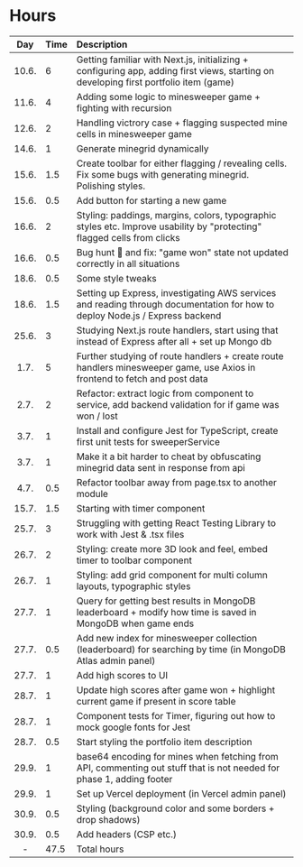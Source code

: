 # Hours

|  Day  | Time | Description                                                                                                                           |
| :---: | :--- | :------------------------------------------------------------------------------------------------------------------------------------ |
| 10.6. | 6    | Getting familiar with Next.js, initializing + configuring app, adding first views, starting on developing first portfolio item (game) |
| 11.6. | 4    | Adding some logic to minesweeper game + fighting with recursion                                                                       |
| 12.6. | 2    | Handling victrory case + flagging suspected mine cells in minesweeper game                                                            |
| 14.6. | 1    | Generate minegrid dynamically                                                                                                         |
| 15.6. | 1.5  | Create toolbar for either flagging / revealing cells. Fix some bugs with generating minegrid. Polishing styles.                       |
| 15.6. | 0.5  | Add button for starting a new game                                                                                                    |
| 16.6. | 2    | Styling: paddings, margins, colors, typographic styles etc. Improve usability by "protecting" flagged cells from clicks               |
| 16.6. | 0.5  | Bug hunt 🐛 and fix: "game won" state not updated correctly in all situations                                                         |
| 18.6. | 0.5  | Some style tweaks                                                                                                                     |
| 18.6. | 1.5  | Setting up Express, investigating AWS services and reading through documentation for how to deploy Node.js / Express backend          |
| 25.6. | 3    | Studying Next.js route handlers, start using that instead of Express after all + set up Mongo db                                      |
| 1.7.  | 5    | Further studying of route handlers + create route handlers minesweeper game, use Axios in frontend to fetch and post data             |
| 2.7.  | 2    | Refactor: extract logic from component to service, add backend validation for if game was won / lost                                  |
| 3.7.  | 1    | Install and configure Jest for TypeScript, create first unit tests for sweeperService                                                 |
| 3.7.  | 1    | Make it a bit harder to cheat by obfuscating minegrid data sent in response from api                                                  |
| 4.7.  | 0.5  | Refactor toolbar away from page.tsx to another module                                                                                 |
| 15.7. | 1.5  | Starting with timer component                                                                                                         |
| 25.7. | 3    | Struggling with getting React Testing Library to work with Jest & .tsx files                                                          |
| 26.7. | 2    | Styling: create more 3D look and feel, embed timer to toolbar component                                                               |
| 26.7. | 1    | Styling: add grid component for multi column layouts, typographic styles                                                              |
| 27.7. | 1    | Query for getting best results in MongoDB leaderboard + modify how time is saved in MongoDB when game ends                            |
| 27.7. | 0.5  | Add new index for minesweeper collection (leaderboard) for searching by time (in MongoDB Atlas admin panel)                           |
| 27.7. | 1    | Add high scores to UI                                                                                                                 |
| 28.7. | 1    | Update high scores after game won + highlight current game if present in score table                                                  |
| 28.7. | 1    | Component tests for Timer, figuring out how to mock google fonts for Jest                                                             |
| 28.7. | 0.5  | Start styling the portfolio item description                                                                                          |
| 29.9. | 1    | base64 encoding for mines when fetching from API, commenting out stuff that is not needed for phase 1, adding footer                  |
| 29.9. | 1    | Set up Vercel deployment (in Vercel admin panel)                                                                                      |
| 30.9. | 0.5  | Styling (background color and some borders + drop shadows)                                                                            |
| 30.9. | 0.5  | Add headers (CSP etc.)                                                                                                                |
|   -   | 47.5 | Total hours                                                                                                                           |
